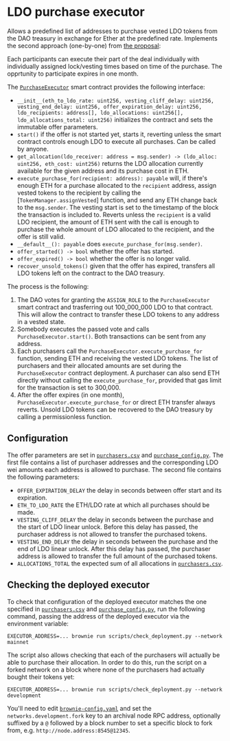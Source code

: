 # LDO purchase executor

Allows a predefined list of addresses to purchase vested LDO tokens
from the DAO treasury in exchange for Ether at the predefined rate.
Implements the second approach (one-by-one) from
[the proposal](https://hackmd.io/@skozin/BkJR_UdSd):

Each participants can execute their part of the deal individually with individually assigned lock/vesting times based on time of the purchase. The opprtunity to participate expires in one month.

The [`PurchaseExecutor`](./contracts/PurchaseExecutor.vy) smart contract provides the following interface:

* `__init__(eth_to_ldo_rate: uint256, vesting_cliff_delay: uint256, vesting_end_delay: uint256, offer_expiration_delay: uint256, ldo_recipients: address[], ldo_allocations: uint256[], ldo_allocations_total: uint256)` initializes the contract and sets the immutable offer parameters.
* `start()` if the offer is not started yet, starts it, reverting unless the smart contract controls enough LDO to execute all purchases. Can be called by anyone.
* `get_allocation(ldo_receiver: address = msg.sender) -> (ldo_alloc: uint256, eth_cost: uint256)` returns the LDO allocation currently available for the given address and its purchase cost in ETH.
* `execute_purchase_for(recipient: address): payable` will, if there's enough ETH for a purchase allocated to the `recipient` address, assign vested tokens to the recipient by calling the [`TokenManager.assignVested`] function, and send any ETH change back to the `msg.sender`. The vesting start is set to the timestamp of the block the transaction is included to. Reverts unless the `recipient` is a valid LDO recipient, the amount of ETH sent with the call is enough to purchase the whole amount of LDO allocated to the recipient, and the offer is still valid.
* `__default__(): payable` does `execute_purchase_for(msg.sender)`.
* `offer_started() -> bool` whether the offer has started.
* `offer_expired() -> bool` whether the offer is no longer valid.
* `recover_unsold_tokens()` given that the offer has expired, transfers all LDO tokens left on the contract to the DAO treasury.

The process is the following:

1. The DAO votes for granting the `ASSIGN_ROLE` to the `PurchaseExecutor` smart contract and trasferring out 100_000_000 LDO to that contract. This will allow the contract to transfer these LDO tokens to any address in a vested state.
2. Somebody executes the passed vote and calls `PurchaseExecutor.start()`. Both transactions can be sent from any address.
3. Each purchasers call the `PurchaseExecutor.execute_purchase_for` function, sending ETH and receiving the vested LDO tokens. The list of purchasers and their allocated amounts are set during the `PurchaseExecutor` contract deployment. A purchaser can also send ETH directly without calling the `execute_purchase_for`, provided that gas limit for the transaction is set to 300,000.
4. After the offer expires (in one month), `PurchaseExecutor.execute_purchase_for` or direct ETH transfer always reverts. Unsold LDO tokens can be recovered to the DAO treasury by calling a permissionless function.


## Configuration

The offer parameters are set in [`purchasers.csv`] and [`purchase_config.py`]. The first file contains a list of purchaser addresses and the corresponding LDO wei amounts each address is allowed to purchase. The second file contains the following parameters:

* `OFFER_EXPIRATION_DELAY` the delay in seconds between offer start and its expiration.
* `ETH_TO_LDO_RATE` the ETH/LDO rate at which all purchases should be made.
* `VESTING_CLIFF_DELAY` the delay in seconds between the purchase and the start of LDO linear unlock. Before this delay has passed, the purchaser address is not allowed to transfer the purchased tokens.
* `VESTING_END_DELAY` the delay in seconds between the purchase and the end of LDO linear unlock. After this delay has passed, the purchaser address is allowed to transfer the full amount of the purchased tokens.
* `ALLOCATIONS_TOTAL` the expected sum of all allocations in [`purchasers.csv`].

[`purchase_config.py`]: ./purchase_config.py
[`purchasers.csv`]: ./purchasers.csv


## Checking the deployed executor

To check that configuration of the deployed executor matches the one specified in [`purchasers.csv`] and [`purchase_config.py`], run the following command, passing the address of the deployed executor via the environment variable:

```
EXECUTOR_ADDRESS=... brownie run scripts/check_deployment.py --network mainnet
```

The script also allows checking that each of the purchasers will actually be able to purchase their allocation. In order to do this, run the script on a forked network on a block where none of the purchasers had actually bought their tokens yet:

```
EXECUTOR_ADDRESS=... brownie run scripts/check_deployment.py --network development
```

You'll need to edit [`brownie-config.yaml`](./brownie-config.yaml) and set the `networks.development.fork` key to an archival node RPC address, optionally suffixed by a `@` followed by a block number to set a specific block to fork from, e.g. `http://node.address:8545@12345`.
